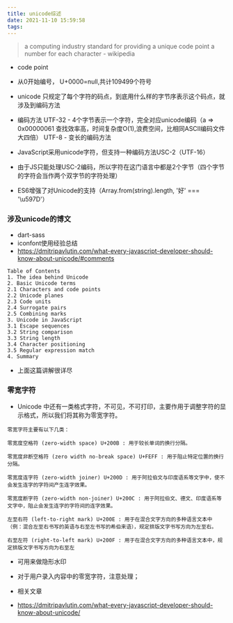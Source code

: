 ```yaml
---
title: unicode综述
date: 2021-11-10 15:59:58
tags:
---
```

> a computing industry standard for providing a unique code point a number for each character - wikipedia
- code point
- 从0开始编号， U+0000=null,共计109499个符号
- unicode 只规定了每个字符的码点，到底用什么样的字节序表示这个码点，就涉及到编码方法

- 编码方法
UTF-32 - 4个字节表示一个字符，完全对应unicode编码（a => 0x00000061 查找效率高，时间复杂度O(1),浪费空间，比相同ASCII编码文件大四倍）
UTF-8 - 变长的编码方法

- JavaScript采用unicode字符，但支持一种编码方法USC-2（UTF-16）
- 由于JS只能处理USC-2编码，所以字符在这门语言中都是2个字节（四个字节的字符会当作两个双字节的字符处理）
- ES6增强了对Unicode的支持（Array.from(string).length, '好' === '\u597D'）
### 涉及unicode的博文
- dart-sass
- iconfont使用经验总结
- https://dmitripavlutin.com/what-every-javascript-developer-should-know-about-unicode/#comments
```
Table of Contents
1. The idea behind Unicode
2. Basic Unicode terms
2.1 Characters and code points
2.2 Unicode planes
2.3 Code units
2.4 Surrogate pairs
2.5 Combining marks
3. Unicode in JavaScript
3.1 Escape sequences
3.2 String comparison
3.3 String length
3.4 Character positioning
3.5 Regular expression match
4. Summary
```
- 上面这篇讲解很详尽
### 零宽字符
- Unicode 中还有一类格式字符，不可见，不可打印，主要作用于调整字符的显示格式，所以我们将其称为零宽字符。
```
零宽字符主要有以下几类：

零宽度空格符 (zero-width space) U+200B : 用于较长单词的换行分隔。

零宽度非断空格符 (zero width no-break space) U+FEFF : 用于阻止特定位置的换行分隔。

零宽度连字符 (zero-width joiner) U+200D : 用于阿拉伯文与印度语系等文字中，使不会发生连字的字符间产生连字效果。

零宽度断字符 (zero-width non-joiner) U+200C : 用于阿拉伯文、德文、印度语系等文字中，阻止会发生连字的字符间的连字效果。

左至右符 (left-to-right mark) U+200E : 用于在混合文字方向的多种语言文本中（例：混合左至右书写的英语与右至左书写的希伯来语），规定排版文字书写方向为左至右。

右至左符 (right-to-left mark) U+200F : 用于在混合文字方向的多种语言文本中，规定排版文字书写方向为右至左
```
- 可用来做隐形水印
- 对于用户录入内容中的零宽字符，注意处理；

- 相关文章
- https://dmitripavlutin.com/what-every-javascript-developer-should-know-about-unicode/